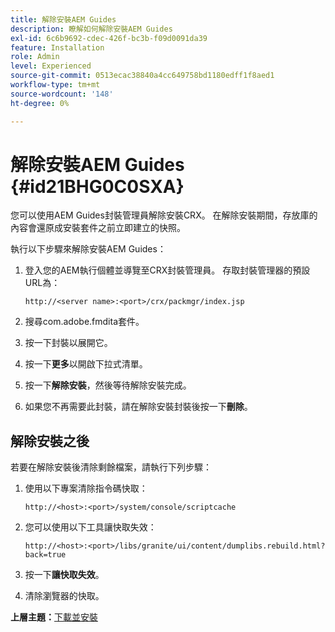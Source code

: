 ```yaml
---
title: 解除安裝AEM Guides
description: 瞭解如何解除安裝AEM Guides
exl-id: 6c6b9692-cdec-426f-bc3b-f09d0091da39
feature: Installation
role: Admin
level: Experienced
source-git-commit: 0513ecac38840a4cc649758bd1180edff1f8aed1
workflow-type: tm+mt
source-wordcount: '148'
ht-degree: 0%

---
```


# 解除安裝AEM Guides {#id21BHG0C0SXA}

您可以使用AEM Guides封裝管理員解除安裝CRX。 在解除安裝期間，存放庫的內容會還原成安裝套件之前立即建立的快照。

執行以下步驟來解除安裝AEM Guides：

1. 登入您的AEM執行個體並導覽至CRX封裝管理員。 存取封裝管理器的預設URL為：

   ```http
   http://<server name>:<port>/crx/packmgr/index.jsp
   ```

1. 搜尋com.adobe.fmdita套件。
1. 按一下封裝以展開它。
1. 按一下&#x200B;**更多**&#x200B;以開啟下拉式清單。
1. 按一下&#x200B;**解除安裝**，然後等待解除安裝完成。
1. 如果您不再需要此封裝，請在解除安裝封裝後按一下&#x200B;**刪除**。

## 解除安裝之後

若要在解除安裝後清除剩餘檔案，請執行下列步驟：

1. 使用以下專案清除指令碼快取：

   ```http
   http://<host>:<port>/system/console/scriptcache
   ```

1. 您可以使用以下工具讓快取失效：

   ```http
   http://<host>:<port>/libs/granite/ui/content/dumplibs.rebuild.html?back=true
   ```

1. 按一下&#x200B;**讓快取失效**。
1. 清除瀏覽器的快取。

**上層主題：**[&#x200B;下載並安裝](download-install.md)
